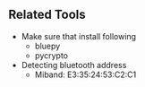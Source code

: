 ## Related Tools 

* Make sure that install following
  * bluepy 
  * pycrypto
* Detecting bluetooth address
  * Miband: E3:35:24:53:C2:C1

